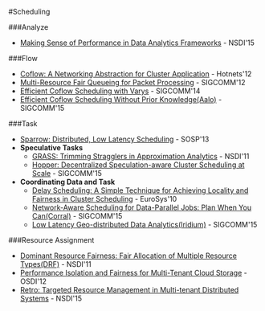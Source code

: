 #Scheduling

###Analyze
- [Making Sense of Performance in Data Analytics Frameworks](https://www.usenix.org/system/files/conference/nsdi15/nsdi15-paper-ousterhout.pdf) - NSDI'15

###Flow
- [Coflow: A Networking Abstraction for Cluster Application](http://delivery.acm.org/10.1145/2400000/2390237/p31-chowdhury.pdf) - Hotnets'12
- [Multi-Resource Fair Queueing for Packet Processing](http://conferences.sigcomm.org/sigcomm/2012/paper/sigcomm/p1.pdf) - SIGCOMM'12
- [Efficient Coflow Scheduling with Varys](http://delivery.acm.org/10.1145/2630000/2626315/p443-stoica.pdf) - SIGCOMM'14
- [Efficient Coflow Scheduling Without Prior Knowledge(Aalo)](http://delivery.acm.org/10.1145/2790000/2787480/p393-chowdhury.pdf) - SIGCOMM'15

###Task
- [Sparrow: Distributed, Low Latency Scheduling](http://delivery.acm.org/10.1145/2530000/2522716/p69-ousterhout.pdf) - SOSP'13
- **Speculative Tasks**
	- [GRASS: Trimming Stragglers in Approximation Analytics](https://www.usenix.org/system/files/conference/nsdi14/nsdi14-paper-ananthanarayanan.pdf) - NSDI'11
	- [Hopper: Decentralized Speculation-aware Cluster Scheduling at Scale](http://users.cms.caltech.edu/~adamw/papers/hopper.pdf) - SIGCOMM'15
- **Coordinating Data and Task**
	- [Delay Scheduling: A Simple Technique for Achieving Locality and Fairness in Cluster Scheduling](http://delivery.acm.org/10.1145/1760000/1755940/p265-zaharia.pdf) - EuroSys'10
	- [Network-Aware Scheduling for Data-Parallel Jobs: Plan When You Can(Corral)](http://delivery.acm.org/10.1145/2790000/2787488/p407-jalaparti.pdf) - SIGCOMM'15
	- [Low Latency Geo-distributed Data Analytics(Iridium)](http://research.microsoft.com/en-us/um/people/ga/gda.pdf) - SIGCOMM'15

###Resource Assignment
- [Dominant Resource Fairness: Fair Allocation of Multiple Resource Types(DRF)](http://static.usenix.org/events/nsdi11/tech/full_papers/Ghodsi.pdf) - NSDI'11
- [Performance Isolation and Fairness for Multi-Tenant Cloud Storage](https://www.usenix.org/system/files/conference/osdi12/osdi12-final-215.pdf) - OSDI'12
- [Retro: Targeted Resource Management in Multi-tenant Distributed Systems](https://www.usenix.org/system/files/conference/nsdi15/nsdi15-paper-mace.pdf) - NSDI'15